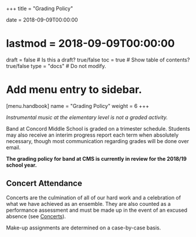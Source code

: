 +++
title = "Grading Policy"

date = 2018-09-09T00:00:00
# lastmod = 2018-09-09T00:00:00

draft = false  # Is this a draft? true/false
toc = true  # Show table of contents? true/false
type = "docs"  # Do not modify.

# Add menu entry to sidebar.
[menu.handbook]
  name = "Grading Policy"
  weight = 6
+++

*Instrumental music at the elementary level is not a graded activity.*

Band at Concord Middle School is graded on a trimester schedule. Students may also receive an interim progress report each term when absolutely necessary, though most communication regarding grades will be done over email.

__The grading policy for band at CMS is currently in review for the 2018/19 school year.__

## Concert Attendance

Concerts are the culmination of all of our hard work and a celebration of what we have achieved as an ensemble.  They are also counted as a performance assessment and must be made up in the event of an excused absence (see [Concerts](expectations#concerts)).

Make-up assignments are determined on a case-by-case basis.
